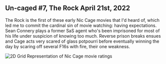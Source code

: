 Un-caged #7, The Rock April 21st, 2022
--------------------------------------

The Rock is the first of these early Nic Cage movies that I'd heard of, which led me to commit the cardinal sin of movie watching: having expectations. Sean Connery plays a former SaS agent who's been imprisoned for most of his life under suspicion of knowing too much. Reverse prison breaks ensues and Cage acts very scared of glass potpourri before eventually winning the day by scaring off several F16s with fire, their one weakness.

![2D Grid Representation of Nic Cage movie ratings](nic_cage_chart.png)
